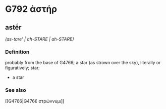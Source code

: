 # G792 ἀστήρ

## astḗr

_(as-tare' | ah-STARE | ah-STARE)_

### Definition

probably from the base of G4766; a star (as strown over the sky), literally or figuratively; star; 

- a star

### See also

[[G4766|G4766 στρώννυμι]]
